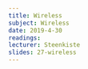 ```yaml
---
title: Wireless
subject: Wireless
date: 2019-4-30
readings: 
lecturer: Steenkiste
slides: 27-wireless
---
```

